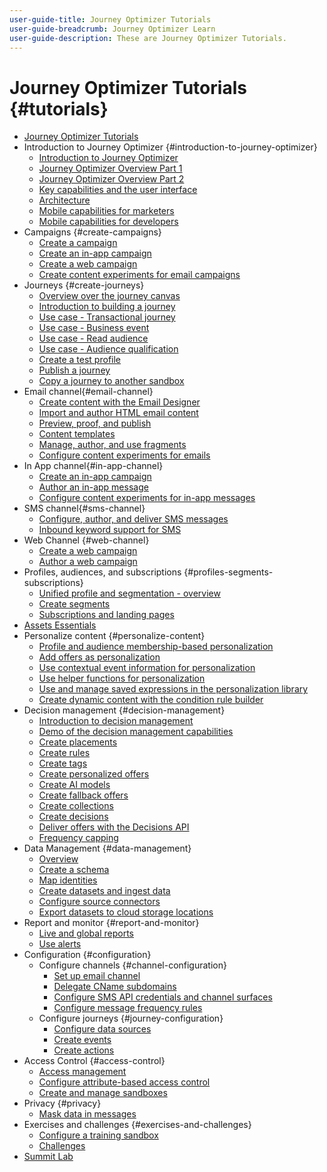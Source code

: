 ```yaml
---
user-guide-title: Journey Optimizer Tutorials
user-guide-breadcrumb: Journey Optimizer Learn
user-guide-description: These are Journey Optimizer Tutorials.
---
```


# Journey Optimizer Tutorials {#tutorials}

+ [Journey Optimizer Tutorials](/help/overview.md)
+ Introduction to Journey Optimizer {#introduction-to-journey-optimizer}
  + [Introduction to Journey Optimizer](/help/introduction/introduction.md)
  + [Journey Optimizer Overview Part 1](/help/introduction/journey-optimizer-overview-part-1.md)
  + [Journey Optimizer Overview Part 2](/help/introduction/journey-optimizer-overview-part-2.md)
  + [Key capabilities and the user interface](/help/introduction/key-capabilities-and-user-interface.md)
  + [Architecture](/help/introduction/architecture.md)
  + [Mobile capabilities for marketers](/help/channels/mobile-capabilities.md)
  + [Mobile capabilities for developers](/help/channels/mobile-capabilities-for-developers.md)
+ Campaigns {#create-campaigns}
  + [Create a campaign](/help/create-campaigns/create-a-campaign.md)
  + [Create an in-app campaign](/help/create-campaigns/in-app.md)
  + [Create a web campaign](https://experienceleague.adobe.com/docs/journey-optimizer-learn/tutorials/web-channel/create-a-web-campaign.html)
  + [Create content experiments for email campaigns](/help/create-campaigns/content-experiments.md)
+ Journeys {#create-journeys}
  + [Overview over the journey canvas](/help/create-journeys/overview-over-the-journey-canvas.md)
  + [Introduction to building a journey](/help/create-journeys/introduction-to-building-a-journey.md)
  + [Use case - Transactional journey](/help/create-journeys/use-case-transactional-journey.md)
  + [Use case - Business event](/help/create-journeys/use-case-business-event.md)
  + [Use case - Read audience](/help/create-journeys/use-case-read-audience.md)
  + [Use case - Audience qualification](/help/create-journeys/use-case-audience-qualification.md)
  + [Create a test profile](/help/create-journeys/test-a-journey.md)
  + [Publish a journey](/help/create-journeys/publish-a-journey.md)
  + [Copy a journey to another sandbox](/help/create-journeys/copy-a-journey.md)
+ Email channel{#email-channel}
  + [Create content with the Email Designer](/help/channels/create-content-with-the-email-designer.md)
  + [Import and author HTML email content](/help/channels/import-and-author-html-email-content.md)
  + [Preview, proof, and publish](/help/channels/preview-proof-and-publish.md)
  + [Content templates](/help/channels/content-templates.md)
  + [Manage, author, and use fragments](/help/content-management/manage-author-use-fragments.md)
  + [Configure content experiments for emails](/help/experimentation/content-experiments-for-emails.md)
+ In App channel{#in-app-channel}
  + [Create an in-app campaign](/help/channels/create-an-in-app-campaign.md)
  + [Author an in-app message](/help/channels/author-in-app-messages.md)
  + [Configure content experiments for in-app messages](/help/experimentation/content-experiments-for-in-app-messages.md)
+ SMS channel{#sms-channel}
  + [Configure, author, and deliver SMS messages](/help/channels/author-sms-messages.md)
  + [Inbound keyword support for SMS](/help/channels/inbound-keyword-support-for-sms.md)
+ Web Channel {#web-channel}
  + [Create a web campaign](/help/channels/create-a-web-campaign.md)
  + [Author a web campaign](/help/channels/author-a-web-campaign.md)
+ Profiles, audiences, and subscriptions {#profiles-segments-subscriptions}
  + [Unified profile and segmentation - overview](/help/set-up-resources/unified-profile-and-segmentation-overview.md)
  + [Create segments](/help/set-up-resources/create-segments.md)
  + [Subscriptions and landing pages](/help/subscriptions-and-landing-pages.md)
+ [Assets Essentials](/help/assets-essentials-overview.md)
+ Personalize content {#personalize-content}
  + [Profile and audience membership-based personalization](/help/personalize-content/profile-and-audience-membership-based-personalization.md)
  + [Add offers as personalization](/help/personalize-content/add-offer-decisioning-to-messages.md)
  + [Use contextual event information for personalization](/help/personalize-content/use-contextual-event-information-for-personalization.md)
  + [Use helper functions for personalization](/help/personalize-content/use-helper-functions-for-personalization.md)
  + [Use and manage saved expressions in the personalization library](/help/personalize-content/use-and-manage-saved-expressions-in-personalization-library.md)
  + [Create dynamic content with the condition rule builder](/help/personalize-content/create-dynamic-content.md)
+ Decision management {#decision-management}
  + [Introduction to decision management](/help/decision-management/introduction-to-decision-management.md)
  + [Demo of the decision management capabilities](/help/decision-management/demo-of-decision-management-capabilities.md)
  + [Create placements](/help/decision-management/create-placements.md)
  + [Create rules](/help/decision-management/create-rules.md)
  + [Create tags](/help/decision-management/create-tags.md)
  + [Create personalized offers](/help/decision-management/create-personalized-offers.md)
  + [Create AI models](/help/decision-management/create-ai-models.md)
  + [Create fallback offers](/help/decision-management/create-fallback-offers.md)
  + [Create collections](/help/decision-management/create-collections.md)
  + [Create decisions](/help/decision-management/create-decisions.md)
  + [Deliver offers with the Decisions API](/help/decision-management/deliver-offers-with-the-decisions-api.md)
  + [Frequency capping](/help/decision-management/frequency-capping.md)
+ Data Management {#data-management}
    + [Overview](/help/set-up-data/set-up-data-overview.md)
    + [Create a schema](/help/set-up-data/create-schema.md)
    + [Map identities](/help/set-up-data/map-identities.md)
    + [Create datasets and ingest data](/help/set-up-data/create-datasets-and-ingest-data.md)
    + [Configure source connectors](/help/set-up-data/configure-source-connectors.md)
    + [Export datasets to cloud storage locations](/help/set-up-data/export-datasets.md)
+ Report and monitor {#report-and-monitor}
  + [Live and global reports](/help/report-and-monitor/live-and-global-reports.md)
  + [Use alerts](/help/administration/alerts.md)
+ Configuration {#configuration}
  + Configure channels {#channel-configuration}
    + [Set up email channel](/help/set-up-channels/set-up-email-channel.md)
    + [Delegate CName subdomains](/help/set-up-channels/delegate-cname-subdomains.md)
    + [Configure SMS API credentials and channel surfaces](/help/set-up-channels/set-up-sms-channel.md)
    + [Configure message frequency rules](/help/administration/configure-frequency-rules.md)
  + Configure journeys {#journey-configuration}
    + [Configure data sources](/help/set-up-journeys/configure-data-sources.md)
    + [Create events](/help/set-up-journeys/create-events.md)
    + [Create actions](/help/set-up-journeys/create-actions.md)
+ Access Control {#access-control}
  + [Access management](/help/set-up-access/access-management.md)
  + [Configure attribute-based access control](https://experienceleague.adobe.com/docs/platform-learn/tutorials/admin/configure-attribute-based-access-control.html)
  + [Create and manage sandboxes](/help/set-up-access/create-and-manage-sandboxes.md)
+ Privacy {#privacy}
  + [Mask data in messages](/help/privacy/mask-data-in-messages.md)
+ Exercises and challenges {#exercises-and-challenges}
  + [Configure a training sandbox](https://experienceleague.adobe.com/docs/journey-optimizer-learn/configure-a-training-sandbox/introduction-and-prerequisites.html)
  + [Challenges](https://experienceleague.adobe.com/docs/journey-optimizer-learn/challenges/introduction-and-prerequisites.html)
+ [Summit Lab](/help/summit-lab-731/l731-assets.md)
